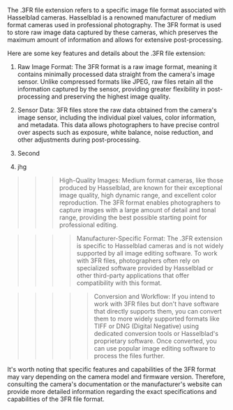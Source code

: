 The .3FR file extension refers to a specific image file format associated with Hasselblad cameras. Hasselblad is a renowned manufacturer of medium format cameras used in professional photography. The 3FR format is used to store raw image data captured by these cameras, which preserves the maximum amount of information and allows for extensive post-processing.

Here are some key features and details about the .3FR file extension:

   1. Raw Image Format: The 3FR format is a raw image format, meaning it contains minimally processed data straight from the camera's image sensor. Unlike compressed formats like JPEG, raw files retain all the information captured by the sensor, providing greater flexibility in post-processing and preserving the highest image quality.

   2. Sensor Data: 3FR files store the raw data obtained from the camera's image sensor, including the individual pixel values, color information, and metadata. This data allows photographers to have precise control over aspects such as exposure, white balance, noise reduction, and other adjustments during post-processing.

   1. Second
   2. jhg

>>> High-Quality Images: Medium format cameras, like those produced by Hasselblad, are known for their exceptional image quality, high dynamic range, and excellent color reproduction. The 3FR format enables photographers to capture images with a large amount of detail and tonal range, providing the best possible starting point for professional editing.

>>>> Manufacturer-Specific Format: The .3FR extension is specific to Hasselblad cameras and is not widely supported by all image editing software. To work with 3FR files, photographers often rely on specialized software provided by Hasselblad or other third-party applications that offer compatibility with this format.

>>>>> Conversion and Workflow: If you intend to work with 3FR files but don't have software that directly supports them, you can convert them to more widely supported formats like TIFF or DNG (Digital Negative) using dedicated conversion tools or Hasselblad's proprietary software. Once converted, you can use popular image editing software to process the files further.

It's worth noting that specific features and capabilities of the 3FR format may vary depending on the camera model and firmware version. Therefore, consulting the camera's documentation or the manufacturer's website can provide more detailed information regarding the exact specifications and capabilities of the 3FR file format.
